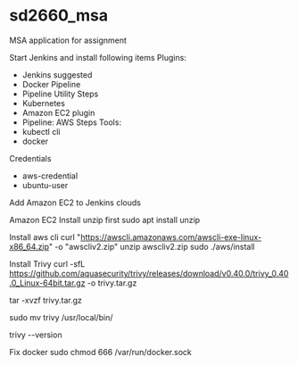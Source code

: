 # sd2660_msa
MSA application for assignment

Start Jenkins and install following items
Plugins:
- Jenkins suggested
- Docker Pipeline
- Pipeline Utility Steps
- Kubernetes
- Amazon EC2 plugin
- Pipeline: AWS Steps
Tools:
- kubectl cli
- docker

Credentials
- aws-credential
- ubuntu-user

Add Amazon EC2 to Jenkins clouds

Amazon EC2
Install unzip first
sudo apt install unzip

Install aws cli
curl "https://awscli.amazonaws.com/awscli-exe-linux-x86_64.zip" -o "awscliv2.zip"
unzip awscliv2.zip
sudo ./aws/install

Install Trivy
curl -sfL https://github.com/aquasecurity/trivy/releases/download/v0.40.0/trivy_0.40.0_Linux-64bit.tar.gz -o trivy.tar.gz

tar -xvzf trivy.tar.gz

sudo mv trivy /usr/local/bin/

trivy --version

Fix docker
sudo chmod 666 /var/run/docker.sock